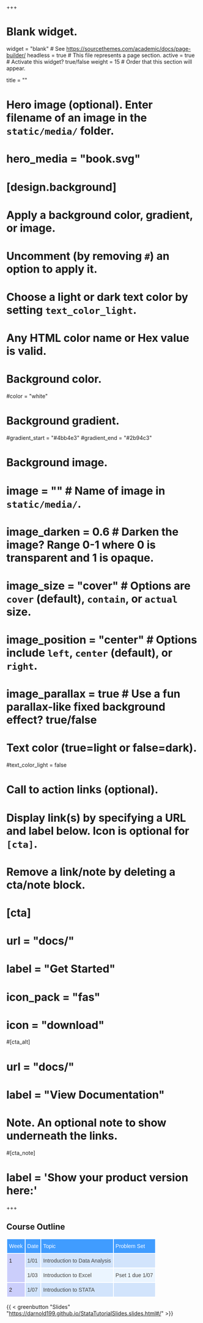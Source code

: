 +++
# Blank widget.
widget = "blank"  # See https://sourcethemes.com/academic/docs/page-builder/
headless = true  # This file represents a page section.
active = true  # Activate this widget? true/false
weight = 15  # Order that this section will appear.

title = ""

# Hero image (optional). Enter filename of an image in the `static/media/` folder.
# hero_media = "book.svg"

# [design.background]
  # Apply a background color, gradient, or image.
  #   Uncomment (by removing `#`) an option to apply it.
  #   Choose a light or dark text color by setting `text_color_light`.
  #   Any HTML color name or Hex value is valid.

  # Background color.
  #color = "white"
  
  # Background gradient.
  #gradient_start = "#4bb4e3"
  #gradient_end = "#2b94c3"
  
  # Background image.
  # image = ""  # Name of image in `static/media/`.
  # image_darken = 0.6  # Darken the image? Range 0-1 where 0 is transparent and 1 is opaque.
  # image_size = "cover"  #  Options are `cover` (default), `contain`, or `actual` size.
  # image_position = "center"  # Options include `left`, `center` (default), or `right`.
  # image_parallax = true  # Use a fun parallax-like fixed background effect? true/false
  
  # Text color (true=light or false=dark).
  #text_color_light = false

# Call to action links (optional).
#   Display link(s) by specifying a URL and label below. Icon is optional for `[cta]`.
#   Remove a link/note by deleting a cta/note block.
# [cta]
#  url = "docs/"
#  label = "Get Started"
#  icon_pack = "fas"
#  icon = "download"
  
#[cta_alt]
#  url = "docs/"
#  label = "View Documentation"

# Note. An optional note to show underneath the links.
#[cta_note]
#  label = '<span class="js-github-release" data-repo="gcushen/hugo-academic">Show your product version here:<!-- V --></span>'
+++

## Course Outline

<style type="text/css">
.tg  {border:none;border-collapse:collapse;border-color:#9ABAD9;border-spacing:0px;}
.tg td{background-color:#EBF5FF;border-color:#9ABAD9;border-style:solid;border-width:2px;color:#444;
  font-family:Arial, sans-serif;font-size:14px;overflow:hidden;padding:10px 5px;word-break:normal;}
.tg th{background-color:#409cff;border-color:#9ABAD9;border-style:solid;border-width:2px;color:#fff;
  font-family:Arial, sans-serif;font-size:14px;font-weight:normal;overflow:hidden;padding:10px 5px;word-break:normal;}
.tg .tg-phtq{background-color:#D2E4FC;border-color:inherit;text-align:left;vertical-align:top}
.tg .tg-zv4m{border-color:#ffffff;text-align:left;vertical-align:top}
.tg .tg-q2ja{background-color:#D2E4FC;border-color:#ffffff;text-align:left;vertical-align:top}
.tg .tg-y3bs{background-color:#cbcefb;border-color:#ffffff;color:#2a2020;text-align:left;vertical-align:top}
</style>
<table class="tg">
<thead>
  <tr>
    <th class="tg-zv4m">Week</th>
    <th class="tg-zv4m">Date</th>
    <th class="tg-zv4m">Topic</th>
    <th class="tg-zv4m">Problem Set</th>
  </tr>
</thead>
<tbody>
  <tr>
    <td class="tg-y3bs" rowspan="2">1</td>
    <td class="tg-q2ja">1/01</td>
    <td class="tg-q2ja">Introduction to Data Analysis</td>
    <td class="tg-q2ja"></td>
  </tr>
  <tr>
    <td class="tg-zv4m">1/03</td>
    <td class="tg-zv4m">Introduction to Excel</td>
    <td class="tg-zv4m">Pset 1 due 1/07</td>
  </tr>
  <tr>
    <td class="tg-y3bs">2</td>
    <td class="tg-q2ja">1/07</td>
    <td class="tg-q2ja">Introduction to STATA</td>
    <td class="tg-q2ja"></td>
  </tr>
</tbody>
</table>

{{ < greenbutton "Slides" "https://darnold199.github.io/StataTutorialSlides.slides.html#/" >}} 




